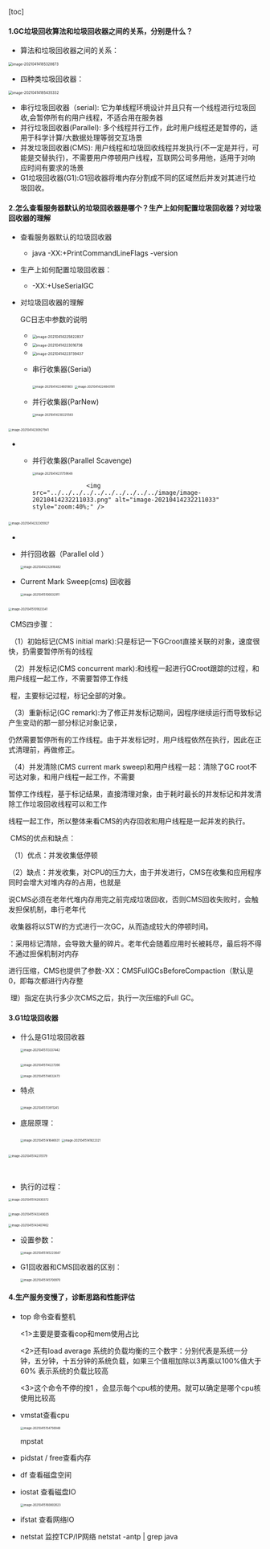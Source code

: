 [toc]

#### 1.GC垃圾回收算法和垃圾回收器之间的关系，分别是什么？

* 算法和垃圾回收器之间的关系：

<img src="../../../../../../../../../../image/image-20210414185328673.png" alt="image-20210414185328673" style="zoom:50%;" />

* 四种类垃圾回收器：

<img src="../../../../../../../../../../image/image-20210414185435332.png" alt="image-20210414185435332" style="zoom:50%;" />

* 串行垃圾回收器（serial): 它为单线程环境设计并且只有一个线程进行垃圾回收,会暂停所有的用户线程，不适合用在服务器
* 并行垃圾回收器(Parallel): 多个线程并行工作，此时用户线程还是暂停的，适用于科学计算/大数据处理等弱交互场景
* 并发垃圾回收器(CMS): 用户线程和垃圾回收线程并发执行(不一定是并行，可能是交替执行)，不需要用户停顿用户线程，互联网公司多用他，适用于对响应时间有要求的场景
* G1垃圾回收器(G1):G1回收器将堆内存分割成不同的区域然后并发对其进行垃圾回收。

#### 2.怎么查看服务器默认的垃圾回收器是哪个？生产上如何配置垃圾回收器？对垃圾回收器的理解

* 查看服务器默认的垃圾回收器
  *  java   -XX:+PrintCommandLineFlags -version

* 生产上如何配置垃圾回收器：
  * -XX:+UseSerialGC

* 对垃圾回收器的理解

    GC日志中参数的说明

  * <img src="../../../../../../../../../../image/image-20210414225822837.png" alt="image-20210414225822837" style="zoom:50%;" />
  * <img src="../../../../../../../../../../image/image-20210414223016736.png" alt="image-20210414223016736" style="zoom:50%;" />
  * <img src="../../../../../../../../../../image/image-20210414223739437.png" alt="image-20210414223739437" style="zoom:50%;" />

  * 串行收集器(Serial)

    <img src="../../../../../../../../../../image/image-20210414224601803.png" alt="image-20210414224601803" style="zoom:40%;" />

    <img src="/Users/zhangyingjie/IdeaProjects/design-mode/image/image-20210414224843181.png" alt="image-20210414224843181" style="zoom:40%;" />

  * 并行收集器(ParNew)

    <img src="../../../../../../../../../../image/image-20210414230225583.png" alt="image-20210414230225583" style="zoom:40%;" />

​                                <img src="../../../../../../../../../../image/image-20210414230927941.png" alt="image-20210414230927941" style="zoom:40%;" />

   * ​			

        * 并行收集器(Parallel Scavenge)

          <img src="/Users/zhangyingjie/IdeaProjects/design-mode/image/image-20210414231759648.png" alt="image-20210414231759648" style="zoom:40%;" />

 		                     <img src="../../../../../../../../../../image/image-20210414232211033.png" alt="image-20210414232211033" style="zoom:40%;" />

​                               <img src="../../../../../../../../../../image/image-20210414232305927.png" alt="image-20210414232305927" style="zoom:40%;" />

* 

  * 并行回收器（Parallel old ）

    <img src="../../../../../../../../../../image/image-20210414232816482.png" alt="image-20210414232816482" style="zoom:40%;" />

  * Current Mark Sweep(cms) 回收器 

    <img src="../../../../../../../../../../image/image-20210415100032911.png" alt="image-20210415100032911" style="zoom:40%;" />

  ​                      <img src="../../../../../../../../../../image/image-20210415101823341.png" alt="image-20210415101823341" style="zoom:40%;" />

  ​			    CMS四步骤：

  ​					（1）初始标记(CMS initial mark):只是标记一下GCroot直接关联的对象，速度很快，扔需要暂停所有的线程

  ​					（2）并发标记(CMS concurrent mark):和线程一起进行GCroot跟踪的过程，和用户线程一起工作，不需要暂停工作线                     

  ​                              程，主要标记过程，标记全部的对象。

  ​					（3）重新标记(GC remark):为了修正并发标记期间，因程序继续运行而导致标记产生变动的那一部分标记对象记录，

  ​							 仍然需要暂停所有的工作线程。由于并发标记时，用户线程依然在执行，因此在正式清理前，再做修正。

  ​					 （4）并发清除(CMS current mark sweep)和用户线程一起：清除了GC root不可达对象，和用户线程一起工作，不需要

  ​							  暂停工作线程，基于标记结果，直接清理对象，由于耗时最长的并发标记和并发清除工作垃圾回收线程可以和工作

  ​							  线程一起工作，所以整体来看CMS的内存回收和用户线程是一起并发的执行。

  ​				CMS的优点和缺点：

  ​						（1）优点：并发收集低停顿

  ​						（2）缺点：并发收集，对CPU的压力大，由于并发进行，CMS在收集和应用程序同时会增大对堆内存的占用，也就是

  ​                                             说CMS必须在老年代堆内存用完之前完成垃圾回收，否则CMS回收失败时，会触发担保机制，串行老年代

  ​											  收集器将以STW的方式进行一次GC，从而造成较大的停顿时间。

  ​                                          ：采用标记清除，会导致大量的碎片。老年代会随着应用时长被耗尽，最后将不得不通过担保机制对内存

  ​											  进行压缩，CMS也提供了参数-XX：CMSFullGCsBeforeCompaction（默认是0，即每次都进行内存整   

  ​                                               理）指定在执行多少次CMS之后，执行一次压缩的Full GC。

#### 3.G1垃圾回收器

* 什么是G1垃圾回收器

  <img src="../../../../../../../../../../image/image-20210415113337442.png" alt="image-20210415113337442" style="zoom:40%;" />

  ​						<img src="../.././../../../../../../../../image/image-20210415114227266.png" alt="image-20210415114227266" style="zoom:40%;" />

  <img src="../../../../../../../../../../image/image-20210415114632473.png" alt="image-20210415114632473" style="zoom:40%;" />

* 特点

  ​                     <img src="../../../../../../../../../../image/image-20210415113911245.png" alt="image-20210415113911245" style="zoom:40%;" />

* 底层原理：

  <img src="../../../../../../../../../../image/image-20210415141646631.png" alt="image-20210415141646631" style="zoom:40%;" />

  <img src="../../../../../../../../../../image/image-20210415141822321.png" alt="image-20210415141822321" style="zoom:40%;" />

​                                                                                                              <img src="../../../../../../../../../../image/image-20210415142315179.png" alt="image-20210415142315179" style="zoom:40%;" />

​		

* 执行的过程：

<img src="../../../../../../../../../../image/image-20210415142830372.png" alt="image-20210415142830372" style="zoom:40%;" />

​                                              <img src="../../../../../../../../../../image/image-20210415143240035.png" alt="image-20210415143240035" style="zoom:40%;" />

<img src="../../../../../../../../../../image/image-20210415143407462.png" alt="image-20210415143407462" style="zoom:40%;" />

* 设置参数：

  <img src="../../../../../../../../../../image/image-20210415145223647.png" alt="image-20210415145223647" style="zoom:40%;" />

* G1回收器和CMS回收器的区别：

  <img src="../../../../../../../../../../image/image-20210415145700970.png" alt="image-20210415145700970" style="zoom:40%;" />



#### 4.生产服务变慢了，诊断思路和性能评估

* top 命令查看整机

  <1>主要是要查看cop和mem使用占比

  <2>还有load average 系统的负载均衡的三个数字：分别代表是系统一分钟，五分钟，十五分钟的系统负载，如果三个值相加除以3再乘以100%值大于60% 表示系统的负载比较高

   <3>这个命令不停的按1 ，会显示每个cpu核的使用。就可以确定是哪个cpu核使用比较高

* vmstat查看cpu

  <img src="../../../../../../../../../../image/image-20210415154756948.png" alt="image-20210415154756948" style="zoom:40%;" />

  mpstat

* pidstat / free查看内存

* df 查看磁盘空间

* iostat 查看磁盘IO

  <img src="../../../../../../../../../../image/image-20210415160802623.png" alt="image-20210415160802623" style="zoom:40%;" />

* ifstat 查看网络IO

* netstat 监控TCP/IP网络  netstat -antp | grep java 





















































